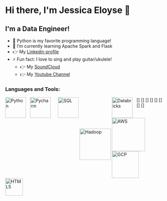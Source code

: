 # Hi there, I'm Jessica Eloyse 👋 

## I'm a Data Engineer!

- 🥰 Python is my favorite programming language!
- 🌱 I’m currently learning Apache Spark and Flask 
- 👉 My [Linkedin profile](https://www.linkedin.com/in/jessica-eloyse/)
- ⚡ Fun fact: I love to sing and play guitar/ukulele! 
  - 👉 My [SoundCloud](https://soundcloud.com/jessica-eloyse)
  - 👉 My [Youtube Channel](https://www.youtube.com/JessicaEloyseAS)

### Languages and Tools:

[<img align="left" alt="Python" width="66px" src="https://upload.wikimedia.org/wikipedia/commons/thumb/c/c3/Python-logo-notext.svg/1200px-Python-logo-notext.svg.png" style="padding-right:10px;" />]
[<img align="left" alt="Pycharm" width="66px" src="https://upload.wikimedia.org/wikipedia/commons/thumb/1/1d/PyCharm_Icon.svg/1024px-PyCharm_Icon.svg.png" style="padding-right:10px;" />]
[<img align="left" alt="SQL" width="66px" src="https://icons-for-free.com/iconfiles/png/512/file+sql+icon-1320183612970878250.png" style="padding-left:10px;" />]
[<img align="left" alt="Hadoop" width="100px" src="https://freepikpsd.com/file/2019/10/hadoop-png-6-1-Transparent-Images.png" style="padding-top:100px;" />]
[<img align="left" alt="Databricks" width="66px" src="https://images.squarespace-cdn.com/content/5bce4071ab1a620db382773e/1556566500508-TE4CHV8D8121MMWOAIY3/databricks.png?content-type=image%2Fpng" style="padding-right:10px;" />]
[<img align="left" alt="AWS" width="106px" src="https://logos-world.net/wp-content/uploads/2021/08/Amazon-Web-Services-AWS-Logo.png" style="padding-right:10px;" />]
[<img align="left" alt="GCP" width="86px" src="https://logodownload.org/wp-content/uploads/2021/06/google-cloud-logo-1.png" style="padding-right:10px;" />]
[<img align="left" alt="HTML5" width="56px" src="https://cdn.jsdelivr.net/gh/devicons/devicon/icons/html5/html5-original.svg" style="padding-right:10px;" />]
